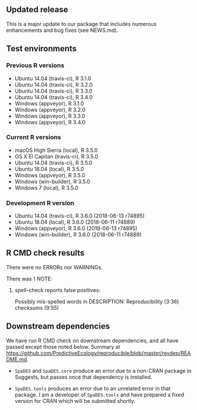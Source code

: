 ## Updated release

This is a major update to our package that includes numerous enhancements and bug fixes (see NEWS.md).

## Test environments

### Previous R versions
* Ubuntu 14.04        (travis-ci), R 3.1.0
* Ubuntu 14.04        (travis-ci), R 3.2.0
* Ubuntu 14.04        (travis-ci), R 3.3.0
* Ubuntu 14.04        (travis-ci), R 3.4.0
* Windows              (appveyor), R 3.1.0
* Windows              (appveyor), R 3.2.0
* Windows              (appveyor), R 3.3.0
* Windows              (appveyor), R 3.4.0

### Current R versions
* macOS High Sierra    (local), R 3.5.0
* OS X El Capitan  (travis-ci), R 3.5.0
* Ubuntu 14.04     (travis-ci), R 3.5.0
* Ubuntu 18.04         (local), R 3.5.0
* Windows           (appveyor), R 3.5.0
* Windows        (win-builder), R 3.5.0
* Windows 7            (local), R 3.5.0

### Development R version
* Ubuntu 14.04     (travis-ci), R 3.6.0 (2018-06-13 r74895)
* Ubuntu 18.04         (local), R 3.6.0 (2018-06-11 r74889)
* Windows           (appveyor), R 3.6.0 (2018-06-13 r74895)
* Windows        (win-builder), R 3.6.0 (2018-06-11 r74889)

## R CMD check results

There were no ERRORs nor WARNINGs.

There was 1 NOTE:

1. spell-check reports false positives: 

    Possibly mis-spelled words in DESCRIPTION:
      Reproducibility (3:36)
      checksums (9:55)
 
## Downstream dependencies

We have run R CMD check on downstream dependencies, and all have passed except those noted below.
Summary at https://github.com/PredictiveEcology/reproducible/blob/master/revdep/README.md.

* `SpaDES` and `SpaDES.core` produce an error due to a non-CRAN package in Suggests, but passes once that dependency is installed.

* `SpaDES.tools` produces an error due to an unrelated error in that package. I am a developer of `SpaDES.tools` and have prepared a fixed version for CRAN which will be submitted shortly.
